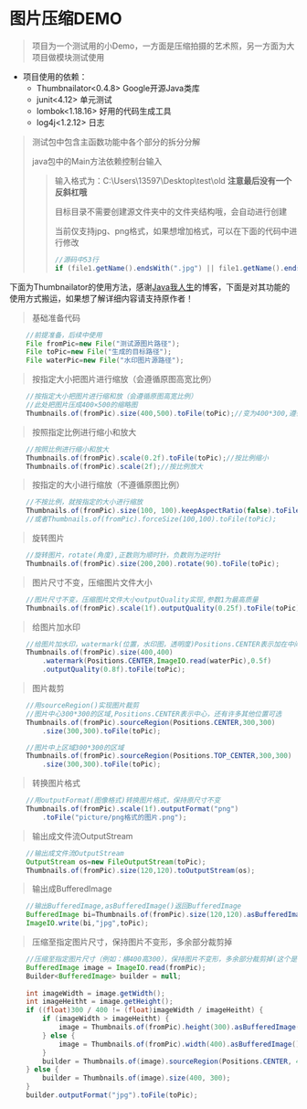 # 图片压缩DEMO



> 项目为一个测试用的小Demo，一方面是压缩拍摄的艺术照，另一方面为大项目做模块测试使用



* 项目使用的依赖：
  * Thumbnailator<0.4.8>  Google开源Java类库
  * junit<4.12> 单元测试
  * lombok<1.18.16>  好用的代码生成工具
  * log4j<1.2.12> 日志



> 测试包中包含主函数功能中各个部分的拆分分解
>
> java包中的Main方法依赖控制台输入
>
> > 输入格式为：C:\Users\13597\Desktop\test\old **注意最后没有一个反斜杠哦**
> >
> > 目标目录不需要创建源文件夹中的文件夹结构哦，会自动进行创建
> >
> > 当前仅支持jpg、png格式，如果想增加格式，可以在下面的代码中进行修改
> >
> > ```java
> > //源码中53行
> > if (file1.getName().endsWith(".jpg") || file1.getName().endsWith(".png"))
> > ```



下面为Thumbnailator的使用方法，感谢[Java我人生](https://blog.csdn.net/chenleixing/article/details/44685817)的博客，下面是对其功能的使用方式搬运，如果想了解详细内容请支持原作者！



> 基础准备代码

```java
	//前提准备，后续中使用
	File fromPic=new File("测试源图片路径");
	File toPic=new File("生成的目标路径");
	File waterPic=new File("水印图片源路径");
```

> 按指定大小把图片进行缩放（会遵循原图高宽比例）

```java
	//按指定大小把图片进行缩和放（会遵循原图高宽比例） 
	//此处把图片压成400×500的缩略图
	Thumbnails.of(fromPic).size(400,500).toFile(toPic);//变为400*300,遵循原图比例缩或放到400*某个高度
```

> 按照指定比例进行缩小和放大

```java
	//按照比例进行缩小和放大
	Thumbnails.of(fromPic).scale(0.2f).toFile(toPic);//按比例缩小
	Thumbnails.of(fromPic).scale(2f);//按比例放大
```

> 按指定的大小进行缩放（不遵循原图比例）

```java
	//不按比例，就按指定的大小进行缩放
	Thumbnails.of(fromPic).size(100, 100).keepAspectRatio(false).toFile(toPic);
	//或者Thumbnails.of(fromPic).forceSize(100,100).toFile(toPic);
```

> 旋转图片

```java
	//旋转图片，rotate(角度),正数则为顺时针，负数则为逆时针
	Thumbnails.of(fromPic).size(200,200).rotate(90).toFile(toPic);
```

> 图片尺寸不变，压缩图片文件大小

```java
	//图片尺寸不变，压缩图片文件大小outputQuality实现,参数1为最高质量
	Thumbnails.of(fromPic).scale(1f).outputQuality(0.25f).toFile(toPic);
```

> 给图片加水印

```java
	//给图片加水印，watermark(位置，水印图，透明度)Positions.CENTER表示加在中间
	Thumbnails.of(fromPic).size(400,400)
		.watermark(Positions.CENTER,ImageIO.read(waterPic),0.5f)
		.outputQuality(0.8f).toFile(toPic);
```

> 图片裁剪

```java
	//用sourceRegion()实现图片裁剪
	//图片中心300*300的区域,Positions.CENTER表示中心，还有许多其他位置可选
	Thumbnails.of(fromPic).sourceRegion(Positions.CENTER,300,300)
		.size(300,300).toFile(toPic);

	//图片中上区域300*300的区域
	Thumbnails.of(fromPic).sourceRegion(Positions.TOP_CENTER,300,300)
		.size(300,300).toFile(toPic);
```

> 转换图片格式

```java
	//用outputFormat(图像格式)转换图片格式，保持原尺寸不变
	Thumbnails.of(fromPic).scale(1f).outputFormat("png")
		.toFile("picture/png格式的图片.png");
```

> 输出成文件流OutputStream

```java
	//输出成文件流OutputStream
	OutputStream os=new FileOutputStream(toPic);
	Thumbnails.of(fromPic).size(120,120).toOutputStream(os);
```

> 输出成BufferedImage

```java
	//输出BufferedImage,asBufferedImage()返回BufferedImage
	BufferedImage bi=Thumbnails.of(fromPic).size(120,120).asBufferedImage();
	ImageIO.write(bi,"jpg",toPic);
```

> 压缩至指定图片尺寸，保持图片不变形，多余部分裁剪掉

```java
	//压缩至指定图片尺寸（例如：横400高300），保持图片不变形，多余部分裁剪掉(这个是引的网友的代码)
	BufferedImage image = ImageIO.read(fromPic);
	Builder<BufferedImage> builder = null;
 
	int imageWidth = image.getWidth();
	int imageHeitht = image.getHeight();
	if ((float)300 / 400 != (float)imageWidth / imageHeitht) {
		if (imageWidth > imageHeitht) {
			image = Thumbnails.of(fromPic).height(300).asBufferedImage();
		} else {
			image = Thumbnails.of(fromPic).width(400).asBufferedImage();
		}
		builder = Thumbnails.of(image).sourceRegion(Positions.CENTER, 400, 300).size(400, 300);
	} else {
		builder = Thumbnails.of(image).size(400, 300);
	}
	builder.outputFormat("jpg").toFile(toPic);
```


